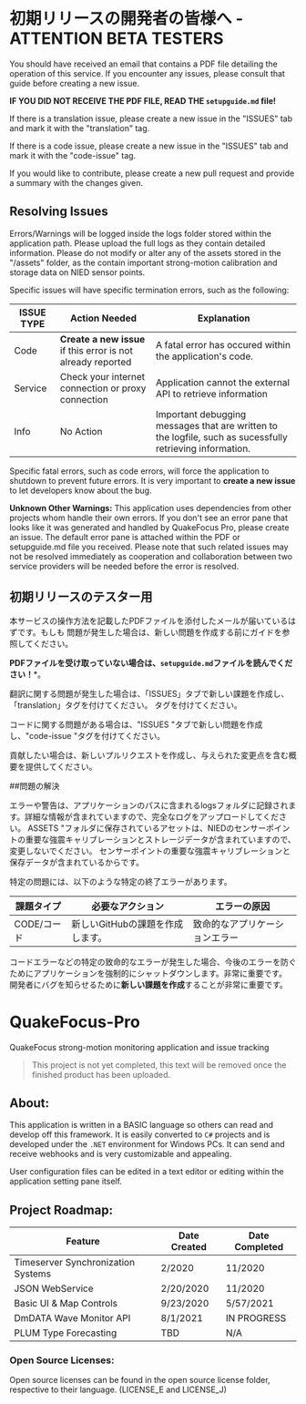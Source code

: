 # 初期リリースの開発者の皆様へ - ATTENTION BETA TESTERS

You should have received an email that contains a PDF file detailing the operation of this service. If you
encounter any issues, please consult that guide before creating a new issue.

**IF YOU DID NOT RECEIVE THE PDF FILE, READ THE ``setupguide.md`` file!**

If there is a translation issue, please create a new issue in the "ISSUES" tab and mark it with the "translation"
tag. 

If there is a code issue, please create a new issue in the "ISSUES" tab and mark it with the "code-issue" tag.

If you would like to contribute, please create a new pull request and provide a summary with the changes given.

## Resolving Issues

Errors/Warnings will be logged inside the logs folder stored within the application path. Please upload the full logs as they contain detailed information.
Please do not modify or alter any of the assets stored in the "/assets" folder, as the contain important strong-motion calibration and storage data on NIED
sensor points. 

Specific issues will have specific termination errors, such as the following:

| ISSUE TYPE | Action Needed | Explanation |
|------------|---------------|-------------|
| Code | **Create a new issue** if this error is not already reported | A fatal error has occured within the application's code. |
| Service | Check your internet connection or proxy connection | Application cannot the external API to retrieve information |
| Info | No Action | Important debugging messages that are written to the logfile, such as sucessfully retrieving information. |

Specific fatal errors, such as code errors, will force the application to shutdown to prevent future errors. It is very important
to **create a new issue** to let developers know about the bug. 

**Unknown Other Warnings:** This application uses dependencies from other projects whom handle their own errors. If you don't see an error pane that looks like it was generated and handled by QuakeFocus Pro, please create an issue. The default error pane is attached within the PDF or setupguide.md file you received. Please note that such related issues may not be resolved immediately as cooperation and collaboration between two service providers will be needed before the error is resolved. 


## 初期リリースのテスター用

本サービスの操作方法を記載したPDFファイルを添付したメールが届いているはずです。もしも
問題が発生した場合は、新しい問題を作成する前にガイドを参照してください。

**PDFファイルを受け取っていない場合は、``setupguide.md``ファイルを読んでください！***。

翻訳に関する問題が発生した場合は、「ISSUES」タブで新しい課題を作成し、「translation」タグを付けてください。
タグを付けてください。

コードに関する問題がある場合は、"ISSUES "タブで新しい問題を作成し、"code-issue "タグを付けてください。

貢献したい場合は、新しいプルリクエストを作成し、与えられた変更点を含む概要を提供してください。

##問題の解決

エラーや警告は、アプリケーションのパスに含まれるlogsフォルダに記録されます。詳細な情報が含まれていますので、完全なログをアップロードしてください。
ASSETS "フォルダに保存されているアセットは、NIEDのセンサーポイントの重要な強震キャリブレーションとストレージデータが含まれていますので、変更しないでください。
センサーポイントの重要な強震キャリブレーションと保存データが含まれているからです。

特定の問題には、以下のような特定の終了エラーがあります。

| 課題タイプ | 必要なアクション | エラーの原因 |
|-----------|-----------------|-------------|
| CODE/コード |新しいGitHubの課題を作成します。 |致命的なアプリケーションエラー


コードエラーなどの特定の致命的なエラーが発生した場合、今後のエラーを防ぐためにアプリケーションを強制的にシャットダウンします。非常に重要です。
開発者にバグを知らせるために**新しい課題を作成**することが非常に重要です。




# QuakeFocus-Pro
QuakeFocus strong-motion monitoring application and issue tracking

> This project is not yet completed, this text will be removed once the finished product has been uploaded.

## About:
This application is written in a BASIC language so others can read and develop off this framework. It is easily converted to ``C#`` projects and is developed under the ``.NET`` environment for Windows PCs. It can send and receive webhooks and is very customizable and appealing. 

User configuration files can be edited in a text editor or editing within the application setting pane itself. 


## Project Roadmap:

| Feature | Date Created | Date Completed |
|---------|--------------|----------------|
| Timeserver Synchronization Systems    | 2/2020          | 11/2020            |
| JSON WebService     | 2/20/2020         | 11/2020            |
| Basic UI & Map Controls       |  9/23/2020            |   5/57/2021             |
| DmDATA Wave Monitor API | 8/1/2021 | IN PROGRESS
| PLUM Type Forecasting | TBD | N/A

### Open Source Licenses:

Open source licenses can be found in the open source license folder, respective to their language. (LICENSE_E and LICENSE_J)
